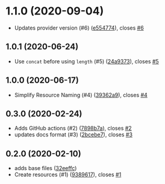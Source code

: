 # 1.1.0 (2020-09-04)

* Updates provider version (#6) ([e554774](https://github.com/operatehappy/terraform-aws-acm-certificate/commit/e554774)), closes [#6](https://github.com/operatehappy/terraform-aws-acm-certificate/issues/6)

## 1.0.1 (2020-06-24)

* Use `concat` before using `length` (#5) ([24a9373](https://github.com/operatehappy/terraform-aws-acm-certificate/commit/24a9373)), closes [#5](https://github.com/operatehappy/terraform-aws-acm-certificate/issues/5)

## 1.0.0 (2020-06-17)

* Simplify Resource Naming (#4) ([39362a9](https://github.com/operatehappy/terraform-aws-acm-certificate/commit/39362a9)), closes [#4](https://github.com/operatehappy/terraform-aws-acm-certificate/issues/4)

## 0.3.0 (2020-02-24)

* Adds GitHub actions (#2) ([7898b7a](https://github.com/operatehappy/terraform-aws-acm-certificate/commit/7898b7a)), closes [#2](https://github.com/operatehappy/terraform-aws-acm-certificate/issues/2)
* updates docs format (#3) ([2bcebe7](https://github.com/operatehappy/terraform-aws-acm-certificate/commit/2bcebe7)), closes [#3](https://github.com/operatehappy/terraform-aws-acm-certificate/issues/3)

## 0.2.0 (2020-02-10)

* adds base files ([32eeffc](https://github.com/operatehappy/terraform-aws-acm-certificate/commit/32eeffc))
* Create resources (#1) ([9389617](https://github.com/operatehappy/terraform-aws-acm-certificate/commit/9389617)), closes [#1](https://github.com/operatehappy/terraform-aws-acm-certificate/issues/1)
